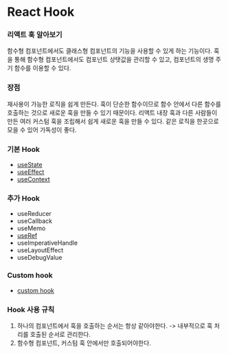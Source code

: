 # React Hook

### 리액트 훅 알아보기
함수형 컴포넌트에서도 클래스형 컴포넌트의 기능을 사용할 수 있게 하는 기능이다.
훅을 통해 함수형 컴포넌트에서도 컴포넌트 상탯값을 관리할 수 있고, 컴포넌트의 생명 주기 함수를 이용할 수 있다.

### 장점
재사용이 가능한 로직을 쉽게 만든다. 훅이 단순한 함수이므로 함수 안에서 다른 함수를 호출하는 것으로 새로운 훅을 만들 수 있기 때문이다.
리액트 내장 훅과 다른 사람들이 만든 여러 커스텀 훅을 조립해서 쉽게 새로운 훅을 만들 수 있다.
같은 로직을 한곳으로 모을 수 있어 가독성이 좋다.

### 기본 Hook
- [useState](https://github.com/ZZYoung0722/study/blob/main/ReactHook/useState.md)
- [useEffect](https://github.com/ZZYoung0722/study/blob/main/ReactHook/useEffect.md)
- [useContext](https://github.com/ZZYoung0722/study/blob/main/ReactHook/useContext.md)

### 추가 Hook
- useReducer
- useCallback
- useMemo
- [useRef](https://github.com/ZZYoung0722/study/blob/main/ReactHook/useRef.md)
- useImperativeHandle
- useLayoutEffect
- useDebugValue

### Custom hook
- [custom hook](https://github.com/ZZYoung0722/study/blob/main/ReactHook/Custom%20Hook.md)

### Hook 사용 규칙
1. 하나의 컴포넌트에서 훅을 호출하는 순서는 항상 같아야한다. -> 내부적으로 훅 처리를 호출된 순서로 관리한다.
2. 함수형 컴포넌트, 커스텀 훅 안에서만 호출되어야한다.
